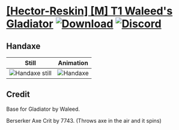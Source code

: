 # [\[Hector-Reskin\] \[M\] T1 Waleed's Gladiator](./) [![Download](https://img.shields.io/badge/Download--red?style=social&logo=github)](https://minhaskamal.github.io/DownGit/#/home?url=https://github.com/Klokinator/FE-Repo/tree/main/Battle%20Animations%2FInfantry%20-%20(Axe)%20Brigs%2C%20Pirates%2C%20Zerkers%2F%5BHector-Reskin%5D%20%5BM%5D%20T1%20Waleed's%20Gladiator%2F4.%20Handaxe) [![Discord](https://img.shields.io/badge/Discord--blue?style=social&logo=discord)](https://discord.gg/C7VNGnyTPA)

## Handaxe

| Still | Animation |
| :---: | :-------: |
| ![Handaxe still](./Handaxe_000.png) | ![Handaxe](./Handaxe.gif) |

## Credit

Base for Gladiator by Waleed.

Berserker Axe Crit by 7743. (Throws axe in the air and it spins)
